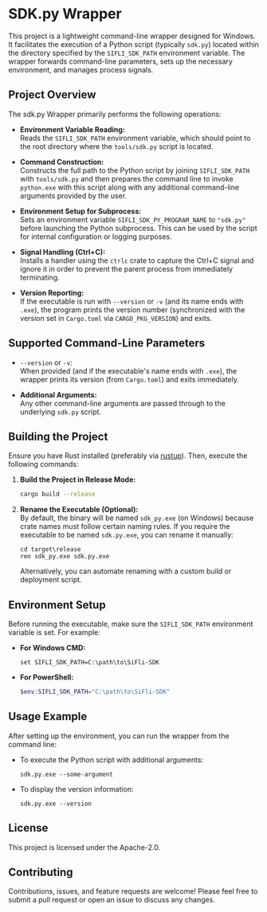 # SDK.py Wrapper

This project is a lightweight command-line wrapper designed for Windows. It facilitates the execution of a Python script (typically `sdk.py`) located within the directory specified by the `SIFLI_SDK_PATH` environment variable. The wrapper forwards command-line parameters, sets up the necessary environment, and manages process signals.

## Project Overview

The sdk.py Wrapper primarily performs the following operations:

- **Environment Variable Reading:**  
  Reads the `SIFLI_SDK_PATH` environment variable, which should point to the root directory where the `tools/sdk.py` script is located.

- **Command Construction:**  
  Constructs the full path to the Python script by joining `SIFLI_SDK_PATH` with `tools/sdk.py` and then prepares the command line to invoke `python.exe` with this script along with any additional command-line arguments provided by the user.

- **Environment Setup for Subprocess:**  
  Sets an environment variable `SIFLI_SDK_PY_PROGRAM_NAME` to `"sdk.py"` before launching the Python subprocess. This can be used by the script for internal configuration or logging purposes.

- **Signal Handling (Ctrl+C):**  
  Installs a handler using the `ctrlc` crate to capture the Ctrl+C signal and ignore it in order to prevent the parent process from immediately terminating.

- **Version Reporting:**  
  If the executable is run with `--version` or `-v` (and its name ends with `.exe`), the program prints the version number (synchronized with the version set in `Cargo.toml` via `CARGO_PKG_VERSION`) and exits.

## Supported Command-Line Parameters

- `--version` or `-v`:  
  When provided (and if the executable's name ends with `.exe`), the wrapper prints its version (from `Cargo.toml`) and exits immediately.

- **Additional Arguments:**  
  Any other command-line arguments are passed through to the underlying `sdk.py` script.

## Building the Project

Ensure you have Rust installed (preferably via [rustup](https://rustup.rs/)). Then, execute the following commands:

1. **Build the Project in Release Mode:**
    ```bash
    cargo build --release
    ```

2. **Rename the Executable (Optional):**  
   By default, the binary will be named `sdk_py.exe` (on Windows) because crate names must follow certain naming rules. If you require the executable to be named `sdk.py.exe`, you can rename it manually:
    ```batch
    cd target\release
    ren sdk_py.exe sdk.py.exe
    ```
   Alternatively, you can automate renaming with a custom build or deployment script.

## Environment Setup

Before running the executable, make sure the `SIFLI_SDK_PATH` environment variable is set. For example:

- **For Windows CMD:**
    ```batch
    set SIFLI_SDK_PATH=C:\path\to\SiFli-SDK
    ```
- **For PowerShell:**
    ```powershell
    $env:SIFLI_SDK_PATH="C:\path\to\SiFli-SDK"
    ```

## Usage Example

After setting up the environment, you can run the wrapper from the command line:

- To execute the Python script with additional arguments:
    ```batch
    sdk.py.exe --some-argument
    ```

- To display the version information:
    ```batch
    sdk.py.exe --version
    ```

## License

This project is licensed under the Apache-2.0.

## Contributing

Contributions, issues, and feature requests are welcome! Please feel free to submit a pull request or open an issue to discuss any changes.